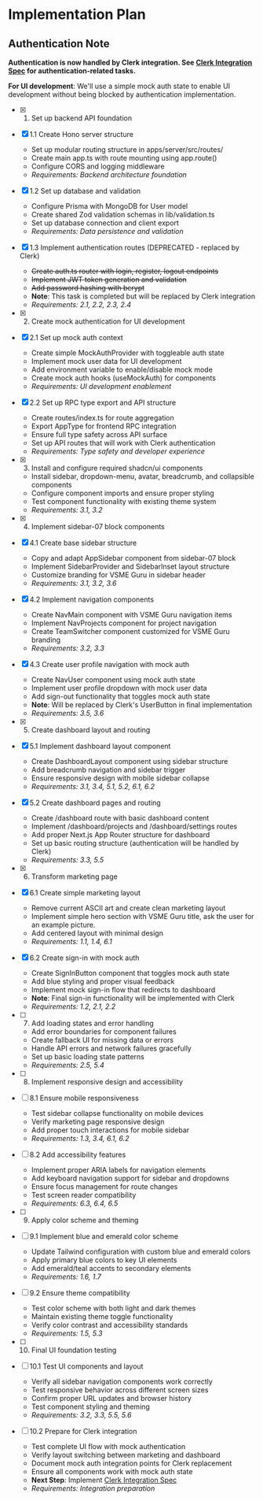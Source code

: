 # Implementation Plan

## Authentication Note
**Authentication is now handled by Clerk integration. See [Clerk Integration Spec](../clerk-integration/tasks.md) for authentication-related tasks.**

**For UI development**: We'll use a simple mock auth state to enable UI development without being blocked by authentication implementation.

- [x] 1. Set up backend API foundation
- [x] 1.1 Create Hono server structure
  - Set up modular routing structure in apps/server/src/routes/
  - Create main app.ts with route mounting using app.route()
  - Configure CORS and logging middleware
  - _Requirements: Backend architecture foundation_

- [x] 1.2 Set up database and validation
  - Configure Prisma with MongoDB for User model
  - Create shared Zod validation schemas in lib/validation.ts
  - Set up database connection and client export
  - _Requirements: Data persistence and validation_

- [x] 1.3 Implement authentication routes (DEPRECATED - replaced by Clerk)
  - ~~Create auth.ts router with login, register, logout endpoints~~
  - ~~Implement JWT token generation and validation~~
  - ~~Add password hashing with bcrypt~~
  - **Note**: This task is completed but will be replaced by Clerk integration
  - _Requirements: 2.1, 2.2, 2.3, 2.4_

- [x] 2. Create mock authentication for UI development
- [x] 2.1 Set up mock auth context
  - Create simple MockAuthProvider with toggleable auth state
  - Implement mock user data for UI development
  - Add environment variable to enable/disable mock mode
  - Create mock auth hooks (useMockAuth) for components
  - _Requirements: UI development enablement_

- [x] 2.2 Set up RPC type export and API structure
  - Create routes/index.ts for route aggregation
  - Export AppType for frontend RPC integration
  - Ensure full type safety across API surface
  - Set up API routes that will work with Clerk authentication
  - _Requirements: Type safety and developer experience_

- [x] 3. Install and configure required shadcn/ui components
  - Install sidebar, dropdown-menu, avatar, breadcrumb, and collapsible components
  - Configure component imports and ensure proper styling
  - Test component functionality with existing theme system
  - _Requirements: 3.1, 3.2_

- [x] 4. Implement sidebar-07 block components
- [x] 4.1 Create base sidebar structure
  - Copy and adapt AppSidebar component from sidebar-07 block
  - Implement SidebarProvider and SidebarInset layout structure
  - Customize branding for VSME Guru in sidebar header
  - _Requirements: 3.1, 3.2, 3.6_

- [x] 4.2 Implement navigation components
  - Create NavMain component with VSME Guru navigation items
  - Implement NavProjects component for project navigation
  - Create TeamSwitcher component customized for VSME Guru branding
  - _Requirements: 3.2, 3.3_

- [x] 4.3 Create user profile navigation with mock auth
  - Create NavUser component using mock auth state
  - Implement user profile dropdown with mock user data
  - Add sign-out functionality that toggles mock auth state
  - **Note**: Will be replaced by Clerk's UserButton in final implementation
  - _Requirements: 3.5, 3.6_

- [x] 5. Create dashboard layout and routing
- [x] 5.1 Implement dashboard layout component
  - Create DashboardLayout component using sidebar structure
  - Add breadcrumb navigation and sidebar trigger
  - Ensure responsive design with mobile sidebar collapse
  - _Requirements: 3.1, 3.4, 5.1, 5.2, 6.1, 6.2_

- [x] 5.2 Create dashboard pages and routing
  - Create /dashboard route with basic dashboard content
  - Implement /dashboard/projects and /dashboard/settings routes
  - Add proper Next.js App Router structure for dashboard
  - Set up basic routing structure (authentication will be handled by Clerk)
  - _Requirements: 3.3, 5.5_

- [x] 6. Transform marketing page
- [x] 6.1 Create simple marketing layout
  - Remove current ASCII art and create clean marketing layout
  - Implement simple hero section with VSME Guru title, ask the user for an example picture.
  - Add centered layout with minimal design
  - _Requirements: 1.1, 1.4, 6.1_

- [x] 6.2 Create sign-in with mock auth
  - Create SignInButton component that toggles mock auth state
  - Add blue styling and proper visual feedback
  - Implement mock sign-in flow that redirects to dashboard
  - **Note**: Final sign-in functionality will be implemented with Clerk
  - _Requirements: 1.2, 2.1, 2.2_

- [ ] 7. Add loading states and error handling
  - Add error boundaries for component failures
  - Create fallback UI for missing data or errors
  - Handle API errors and network failures gracefully
  - Set up basic loading state patterns
  - _Requirements: 2.5, 5.4_

- [ ] 8. Implement responsive design and accessibility
- [ ] 8.1 Ensure mobile responsiveness
  - Test sidebar collapse functionality on mobile devices
  - Verify marketing page responsive design
  - Add proper touch interactions for mobile sidebar
  - _Requirements: 1.3, 3.4, 6.1, 6.2_

- [ ] 8.2 Add accessibility features
  - Implement proper ARIA labels for navigation elements
  - Add keyboard navigation support for sidebar and dropdowns
  - Ensure focus management for route changes
  - Test screen reader compatibility
  - _Requirements: 6.3, 6.4, 6.5_

- [ ] 9. Apply color scheme and theming
- [ ] 9.1 Implement blue and emerald color scheme
  - Update Tailwind configuration with custom blue and emerald colors
  - Apply primary blue colors to key UI elements
  - Add emerald/teal accents to secondary elements
  - _Requirements: 1.6, 1.7_

- [ ] 9.2 Ensure theme compatibility
  - Test color scheme with both light and dark themes
  - Maintain existing theme toggle functionality
  - Verify color contrast and accessibility standards
  - _Requirements: 1.5, 5.3_

- [ ] 10. Final UI foundation testing
- [ ] 10.1 Test UI components and layout
  - Verify all sidebar navigation components work correctly
  - Test responsive behavior across different screen sizes
  - Confirm proper URL updates and browser history
  - Test component styling and theming
  - _Requirements: 3.2, 3.3, 5.5, 5.6_

- [ ] 10.2 Prepare for Clerk integration
  - Test complete UI flow with mock authentication
  - Verify layout switching between marketing and dashboard
  - Document mock auth integration points for Clerk replacement
  - Ensure all components work with mock auth state
  - **Next Step**: Implement [Clerk Integration Spec](../clerk-integration/tasks.md)
  - _Requirements: Integration preparation_
